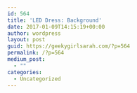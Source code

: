```yaml
---
id: 564
title: 'LED Dress: Background'
date: 2017-01-09T14:15:19+00:00
author: wordpress
layout: post
guid: https://geekygirlsarah.com/?p=564
permalink: /?p=564
medium_post:
  - ""
categories:
  - Uncategorized
---
```

